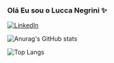### Olá Eu sou o Lucca Negrini ✨

[![LinkedIn](https://img.shields.io/badge/LinkedIn-0077B5?style=for-the-badge&logo=linkedin&logoColor=white)](https://www.linkedin.com/in/lucca-negrini-1073a41b7/)

![Anurag's GitHub stats](https://github-readme-stats.vercel.app/api?username=luccanegrini&show_icons=true&theme=dark)

![Top Langs](https://github-readme-stats.vercel.app/api/top-langs/?username=anuraghazra&hide_progress=true)
